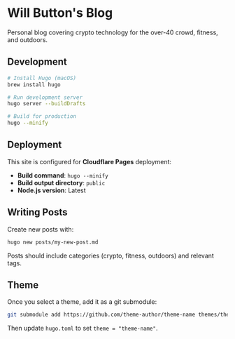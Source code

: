 # Will Button's Blog

Personal blog covering crypto technology for the over-40 crowd, fitness, and outdoors.

## Development

```bash
# Install Hugo (macOS)
brew install hugo

# Run development server
hugo server --buildDrafts

# Build for production
hugo --minify
```

## Deployment

This site is configured for **Cloudflare Pages** deployment:

- **Build command**: `hugo --minify`
- **Build output directory**: `public`
- **Node.js version**: Latest

## Writing Posts

Create new posts with:

```bash
hugo new posts/my-new-post.md
```

Posts should include categories (crypto, fitness, outdoors) and relevant tags.

## Theme

Once you select a theme, add it as a git submodule:

```bash
git submodule add https://github.com/theme-author/theme-name themes/theme-name
```

Then update `hugo.toml` to set `theme = "theme-name"`.